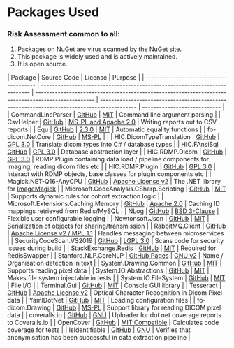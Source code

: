 # Packages Used

### Risk Assessment common to all:

1. Packages on NuGet are virus scanned by the NuGet site.
2. This package is widely used and is actively maintained.
3. It is open source.

| Package                                 | Source Code                                                                | License                                                                                             | Purpose                                                                                     |
| --------------------------------------- | -------------------------------------------------------------------------- | --------------------------------------------------------------------------------------------------- | ------------------------------------------------------------------------------------------- | ---------------------------- |
| CommandLineParser                       | [GitHub](https://github.com/commandlineparser/commandline)                 | [MIT](https://opensource.org/licenses/MIT)                                                          | Command line argument parsing                                                               |
| CsvHelper                               | [GitHub](https://github.com/JoshClose/CsvHelper)                           | [MS-PL and Apache 2.0](https://github.com/JoshClose/CsvHelper/blob/master/LICENSE.txt)              | Writing reports out to CSV reports                                                          |
| Equ                                     | [GitHub](https://github.com/thedmi/Equ)                                    | [2.3.0](https://www.nuget.org/packages/Equ/2.3.0)                                                   | [MIT](https://opensource.org/licenses/MIT)                                                  | Automatic equality functions |
| fo-dicom.NetCore                        | [GitHub](https://github.com/fo-dicom/fo-dicom)                             | [MS-PL](https://opensource.org/licenses/MS-PL)                                                      |                                                                                             |
| HIC.DicomTypeTranslation                | [GitHub](https://github.com/HicServices/DicomTypeTranslation)              | [GPL 3.0](https://www.gnu.org/licenses/gpl-3.0.html)                                                | Translate dicom types into C# / database types                                              |
| HIC.FAnsiSql                            | [GitHub](https://github.com/HicServices/FansiSql)                          | [GPL 3.0](https://www.gnu.org/licenses/gpl-3.0.html)                                                | Database abstraction layer                                                                  |
| HIC.RDMP.Dicom                          | [GitHub](https://github.com/HicServices/RdmpDicom)                         | [GPL 3.0](https://www.gnu.org/licenses/gpl-3.0.html)                                                | RDMP Plugin containing data load / pipeline components for imaging, reading dicom files etc |
| HIC.RDMP.Plugin                         | [GitHub](https://github.com/HicServices/RDMP)                              | [GPL 3.0](https://www.gnu.org/licenses/gpl-3.0.html)                                                | Interact with RDMP objects, base classes for plugin components etc                          |
| Magick.NET-Q16-AnyCPU                   | [GitHub](https://github.com/dlemstra/Magick.NET)                           | [Apache License v2](https://github.com/dlemstra/Magick.NET/blob/main/License.txt)                   | The .NET library for [ImageMagick](https://imagemagick.org/index.php)                       |
| Microsoft.CodeAnalysis.CSharp.Scripting | [GitHub](https://github.com/dotnet/roslyn)                                 | [MIT](https://opensource.org/licenses/MIT)                                                          | Supports dynamic rules for cohort extraction logic                                          |
| Microsoft.Extensions.Caching.Memory     | [GitHub](https://github.com/dotnet/extensions)                             | [Apache 2.0](https://www.nuget.org/packages/Microsoft.Extensions.Caching.Memory/3.1.7/License)      | Caching ID mappings retrieved from Redis/MySQL                                              |
| NLog                                    | [GitHub](https://github.com/NLog/NLog)                                     | [BSD 3-Clause](https://github.com/NLog/NLog/blob/dev/LICENSE.txt)                                   | Flexible user configurable logging                                                          |
| Newtonsoft.Json                         | [GitHub](https://github.com/JamesNK/Newtonsoft.Json)                       | [MIT](https://opensource.org/licenses/MIT)                                                          | Serialization of objects for sharing/transmission                                           |
| RabbitMQ.Client                         | [GitHub](https://github.com/rabbitmq/rabbitmq-dotnet-client)               | [Apache License v2 / MPL 1.1](https://github.com/rabbitmq/rabbitmq-dotnet-client/blob/main/LICENSE) | Handles messaging between microservices                                                     |
| SecurityCodeScan.VS2019                 | [GitHub](https://security-code-scan.github.io/)                            | [LGPL 3.0](https://opensource.org/licenses/lgpl-3.0.html)                                           | Scans code for security issues during build                                                 |
| StackExchange.Redis                     | [GitHub](https://github.com/StackExchange/StackExchange.Redis)             | [MIT](https://opensource.org/licenses/MIT)                                                          | Required for RedisSwapper                                                                   |
| Stanford.NLP.CoreNLP                    | [GitHub Pages](https://sergey-tihon.github.io/Stanford.NLP.NET/)           | [GNU v2](https://github.com/sergey-tihon/Stanford.NLP.NET/blob/master/LICENSE.txt)                  | Name / Organisation detection in text                                                       |
| System.Drawing.Common                   | [GitHub](https://github.com/dotnet/corefx)                                 | [MIT](https://opensource.org/licenses/MIT)                                                          | Supports reading pixel data                                                                 |
| System.IO.Abstractions                  | [GitHub](https://github.com/System-IO-Abstractions/System.IO.Abstractions) | [MIT](https://opensource.org/licenses/MIT)                                                          | Makes file system injectable in tests                                                       |
| System.IO.FileSystem                    | [GitHub](https://github.com/dotnet/corefx)                                 | [MIT](https://opensource.org/licenses/MIT)                                                          | File I/O                                                                                    |
| Terminal.Gui                            | [GitHub](https://github.com/migueldeicaza/gui.cs/)                         | [MIT](https://opensource.org/licenses/MIT)                                                          | Console GUI library                                                                         |
| Tesseract                               | [GitHub](https://github.com/charlesw/tesseract/)                           | [Apache License v2](https://github.com/charlesw/tesseract/blob/master/LICENSE.txt)                  | Optical Character Recognition in Dicom Pixel data                                           |
| YamlDotNet                              | [GitHub](https://github.com/aaubry/YamlDotNet)                             | [MIT](https://opensource.org/licenses/MIT)                                                          | Loading configuration files                                                                 |
| fo-dicom.Drawing                        | [GitHub](https://github.com/fo-dicom/fo-dicom)                             | [MS-PL](https://opensource.org/licenses/MS-PL)                                                      | Support library for reading DICOM pixel data                                                |
| coveralls.io                            | [GitHub](https://github.com/coveralls-net/coveralls.net)                   | [GNU](https://github.com/coveralls-net/coveralls.net#license)                                       | Uploader for dot net coverage reports to Coveralls.io                                       |
| OpenCover                               | [GitHub](https://github.com/OpenCover/opencover)                           | [MIT Compatible](https://github.com/OpenCover/opencover/blob/master/LICENSE)                        | Calculates code coverage for tests                                                          |
| IsIdentifiable                          | [GitHub](https://github.com/SMI/IsIdentifiable)                            | [GNU](https://github.com/SMI/IsIdentifiable/blob/main/LICENSE)                                      | Verifies that anonymisation has been successful in data extraction pipeline                 |
